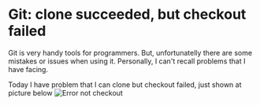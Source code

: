 # Git: clone succeeded, but checkout failed

Git is very handy tools for programmers. But, unfortunatelly there are some mistakes or issues when using it. Personally, I can't recall problems that I have facing. 

Today I have problem that I can clone but checkout failed, just shown at picture below
![Error not checkout](error.png)




